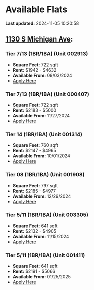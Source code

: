 # Available Flats

**Last updated:** 2024-11-05 10:20:58

## [1130 S Michigan Ave](https://1130smichigan.com/wp-json/floorplans/v1/available-units):
### Tier 7/13 (1BR/1BA) (Unit 002913)
- **Square Feet:** 722 sqft
- **Rent:** $1942 - $4632
- **Available From:** 09/03/2024
- [Apply Here](https://1130smichigan.securecafe.com/onlineleasing/eleven-thirty/oleapplication.aspx?stepname=RentalOptions&myOlePropertyId=638530&FloorPlanID=2321071&UnitID=11312645&header=1)

### Tier 7/13 (1BR/1BA) (Unit 000407)
- **Square Feet:** 722 sqft
- **Rent:** $2183 - $5000
- **Available From:** 11/27/2024
- [Apply Here](https://1130smichigan.securecafe.com/onlineleasing/eleven-thirty/oleapplication.aspx?stepname=RentalOptions&myOlePropertyId=638530&FloorPlanID=2321071&UnitID=11312667&header=1)

### Tier 14 (1BR/1BA) (Unit 001314)
- **Square Feet:** 760 sqft
- **Rent:** $2147 - $4965
- **Available From:** 10/01/2024
- [Apply Here](https://1130smichigan.securecafe.com/onlineleasing/eleven-thirty/oleapplication.aspx?stepname=RentalOptions&myOlePropertyId=638530&FloorPlanID=3127225&UnitID=11312882&header=1)

### Tier 08 (1BR/1BA) (Unit 001908)
- **Square Feet:** 797 sqft
- **Rent:** $2185 - $4977
- **Available From:** 12/29/2024
- [Apply Here](https://1130smichigan.securecafe.com/onlineleasing/eleven-thirty/oleapplication.aspx?stepname=RentalOptions&myOlePropertyId=638530&FloorPlanID=2321074&UnitID=11312947&header=1)

### Tier 5/11 (1BR/1BA) (Unit 003305)
- **Square Feet:** 641 sqft
- **Rent:** $2132 - $4905
- **Available From:** 11/15/2024
- [Apply Here](https://1130smichigan.securecafe.com/onlineleasing/eleven-thirty/oleapplication.aspx?stepname=RentalOptions&myOlePropertyId=638530&FloorPlanID=2321070&UnitID=11312581&header=1)

### Tier 5/11 (1BR/1BA) (Unit 001411)
- **Square Feet:** 641 sqft
- **Rent:** $2191 - $5066
- **Available From:** 01/25/2025
- [Apply Here](https://1130smichigan.securecafe.com/onlineleasing/eleven-thirty/oleapplication.aspx?stepname=RentalOptions&myOlePropertyId=638530&FloorPlanID=2321070&UnitID=11312619&header=1)

